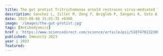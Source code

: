 ```yaml
---
title: The gut protist Tritrichomonas arnold restrains virus-mediated loss of oral tolerance by modulating dietary antigen-presenting dendritic cells
description: Sanchez L, Siller M, Zeng Y, Brigleb P, Sangani K, Soto A, Engl C, Laughlin C, Mohit Rana, Kraak L, Pandey S, Bender M, Fitzgerald B, Hedden L, Fiske K, Taylor G, Wright A, <strong><u>Mehta I</u></strong>, <strong><u>Rahman S</u></strong>, Galipeau H, Mullett S, Gelhaus S, Watkins S, Bercik P, Nice T, Jabri B, Meisel M, <strong><u>Das J</u></strong>, Dermody T, Verdú E,  Hinterleitner R
date: 2023-08-08 15:01:35 +0300
image: '/images/the-gut-protist.jpg'
tags: [Antibodyomics]
href : 'https://www.sciencedirect.com/science/article/pii/S1074761323002790?via%3Dihub'
published: Immunity 2023
year : 2023
featured:
---
```

